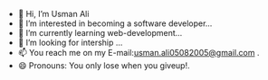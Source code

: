 - 👋 Hi, I’m Usman Ali
- 👀 I’m interested in becoming a software developer...
- 🌱 I’m currently learning  web-development...
- 💞️ I’m looking for intership ...
- 📫 You reach me on my E-mail:usman.ali05082005@gmail.com .
- 😄 Pronouns: You only lose when you giveup!.


<!---
usmanali0805/usmanali0805 is a ✨ special ✨ repository because its `README.md` (this file) appears on your GitHub profile.
You can click the Preview link to take a look at your changes.
--->
